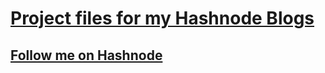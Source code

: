 # [Project files for my Hashnode Blogs](https://darkmortal.hashnode.dev/)
## [Follow me on Hashnode](https://hashnode.com/@darkmortal)
